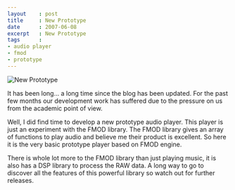 ```yaml
---
layout    : post
title     : New Prototype
date      : 2007-06-08
excerpt   : New Prototype
tags      :
- audio player
- fmod
- prototype
---
```

![New Prototype](http://3.bp.blogspot.com/_L4ZwP_X8bCo/RmmL7g35EXI/AAAAAAAAAA4/D7he4uW390c/s1600/GepScreen.bmp)

It has been long... a long time since the blog has been updated. For the past few months our development work has suffered due to the pressure on us from the academic point of view.

Well, I did find time to develop a new prototype audio player. This player is just an experiment with the FMOD library. The FMOD library gives an array of functions to play audio and believe me their product is excellent. So here it is the very basic prototype player based on FMOD engine.

There is whole lot more to the FMOD library than just playing music, it is also has a DSP library to process the RAW data. A long way to go to discover all the features of this powerful library so watch out for further releases.
